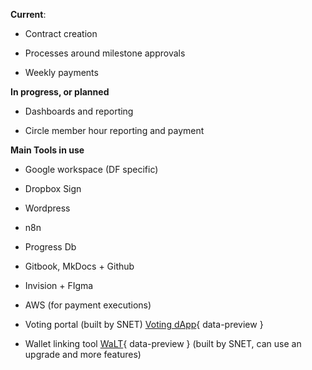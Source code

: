 **Current**:

- Contract creation 

- Processes around milestone approvals

- Weekly payments

**In progress, or planned**

- Dashboards and reporting

- Circle member hour reporting and payment

**Main Tools in use**

- Google workspace (DF specific)

- Dropbox Sign

- Wordpress

- n8n 

- Progress Db

- Gitbook, MkDocs + Github

- Invision + FIgma

- AWS (for payment executions)

- Voting portal (built by SNET) [Voting dApp](https://voting.deepfunding.ai/){ data-preview }

- Wallet linking tool [WaLT](https://mywallets.singularitynet.io/){ data-preview }  (built by SNET, can use an upgrade and more features)
